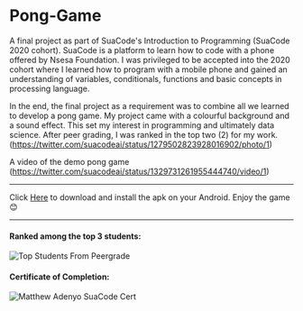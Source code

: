 # Pong-Game
A final project as part of SuaCode's Introduction to Programming (SuaCode 2020 cohort).
SuaCode is a platform to learn how to code with a phone offered by Nsesa Foundation.
I was privileged to be accepted into the 2020 cohort where I learned how to program with a mobile phone
and gained an understanding of variables, conditionals, functions and basic concepts in processing language.

In the end, the final project as a requirement was to combine all we learned to develop a pong game.
My project came with a colourful background and a sound effect. This set my interest in programming and
ultimately data science.
After peer grading, I was ranked in the top two (2) for my work. (https://twitter.com/suacodeai/status/1279502823928016902/photo/1)

A video of the demo pong game (https://twitter.com/suacodeai/status/1329731261955444740/video/1)

---
Click [Here](https://github.com/matth-adenyo/Pong-Game/tree/main/Project_apk) to download and install the apk on your Android.
Enjoy the game 😊

---

#### Ranked among the top 3 students:
![Top Students From Peergrade](https://github.com/matth-adenyo/Pong-Game/assets/69389739/915f6fd1-eed1-4297-a6fd-486160025f97)

#### Certificate of Completion:
![Matthew Adenyo SuaCode Cert](https://github.com/matth-adenyo/Pong-Game/assets/69389739/9ac5d5bb-7803-4aaa-b6d6-f5f6d79f7a43)
